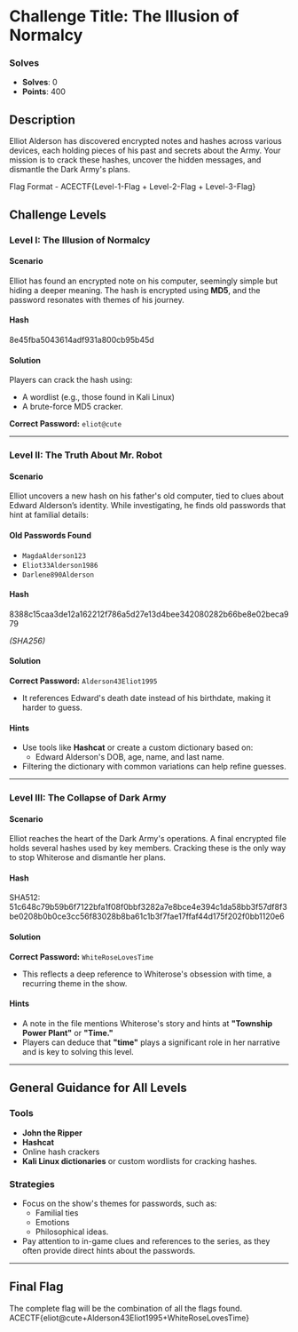 # **Challenge Title: The Illusion of Normalcy**

### **Solves**
- **Solves**: 0
- **Points**: 400

## **Description**
Elliot Alderson has discovered encrypted notes and hashes across various devices, each holding pieces of his past and secrets about the  Army. Your mission is to crack these hashes, uncover the hidden messages, and dismantle the Dark Army's plans.

Flag Format - ACECTF{Level-1-Flag + Level-2-Flag + Level-3-Flag}

## **Challenge Levels**

### **Level I: The Illusion of Normalcy**

#### **Scenario**
Elliot has found an encrypted note on his computer, seemingly simple but hiding a deeper meaning. The hash is encrypted using **MD5**, and the password resonates with themes of his journey.

#### **Hash**
8e45fba5043614adf931a800cb95b45d


#### **Solution**
Players can crack the hash using:
- A wordlist (e.g., those found in Kali Linux)  
- A brute-force MD5 cracker.

**Correct Password:** `eliot@cute`

---

### **Level II: The Truth About Mr. Robot**

#### **Scenario**
Elliot uncovers a new hash on his father's old computer, tied to clues about Edward Alderson’s identity. While investigating, he finds old passwords that hint at familial details:

#### **Old Passwords Found**
- `MagdaAlderson123`  
- `Eliot33Alderson1986`  
- `Darlene890Alderson`

#### **Hash**
8388c15caa3de12a162212f786a5d27e13d4bee342080282b66be8e02beca979

*(SHA256)*

#### **Solution**
**Correct Password:** `Alderson43Eliot1995`  
- It references Edward's death date instead of his birthdate, making it harder to guess.

#### **Hints**
- Use tools like **Hashcat** or create a custom dictionary based on:
  - Edward Alderson's DOB, age, name, and last name.
- Filtering the dictionary with common variations can help refine guesses.

---

### **Level III: The Collapse of Dark Army**

#### **Scenario**
Elliot reaches the heart of the Dark Army's operations. A final encrypted file holds several hashes used by key members. Cracking these is the only way to stop Whiterose and dismantle her plans.

#### **Hash**
SHA512: 51c648c79b59b6f7122bfa1f08f0bbf3282a7e8bce4e394c1da58bb3f57df8f3be0208b0b0ce3cc56f83028b8ba61c1b3f7fae17ffaf44d175f202f0bb1120e6


#### **Solution**
**Correct Password:** `WhiteRoseLovesTime`  
- This reflects a deep reference to Whiterose's obsession with time, a recurring theme in the show.

#### **Hints**
- A note in the file mentions Whiterose's story and hints at **"Township Power Plant"** or **"Time."**
- Players can deduce that **"time"** plays a significant role in her narrative and is key to solving this level.

---

## **General Guidance for All Levels**

### **Tools**
- **John the Ripper**
- **Hashcat**
- Online hash crackers
- **Kali Linux dictionaries** or custom wordlists for cracking hashes.

### **Strategies**
- Focus on the show's themes for passwords, such as:
  - Familial ties
  - Emotions
  - Philosophical ideas.
- Pay attention to in-game clues and references to the series, as they often provide direct hints about the passwords.

---

## **Final Flag**
The complete flag will be the combination of all the flags found.
ACECTF{eliot@cute+Alderson43Eliot1995+WhiteRoseLovesTime}
